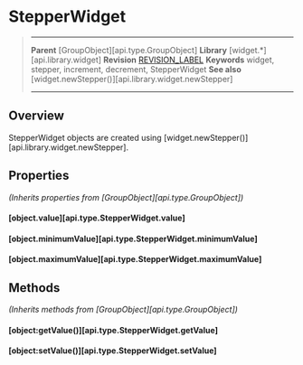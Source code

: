 # StepperWidget

> --------------------- ------------------------------------------------------------------------------------------
> __Parent__            [GroupObject][api.type.GroupObject]
> __Library__           [widget.*][api.library.widget]
> __Revision__          [REVISION_LABEL](REVISION_URL)
> __Keywords__          widget, stepper, increment, decrement, StepperWidget
> __See also__          [widget.newStepper()][api.library.widget.newStepper]
> --------------------- ------------------------------------------------------------------------------------------

## Overview

StepperWidget objects are created using [widget.newStepper()][api.library.widget.newStepper].


## Properties

_(Inherits properties from [GroupObject][api.type.GroupObject])_

#### [object.value][api.type.StepperWidget.value]
#### [object.minimumValue][api.type.StepperWidget.minimumValue]
#### [object.maximumValue][api.type.StepperWidget.maximumValue]


## Methods

_(Inherits methods from [GroupObject][api.type.GroupObject])_

#### [object:getValue()][api.type.StepperWidget.getValue]
#### [object:setValue()][api.type.StepperWidget.setValue]